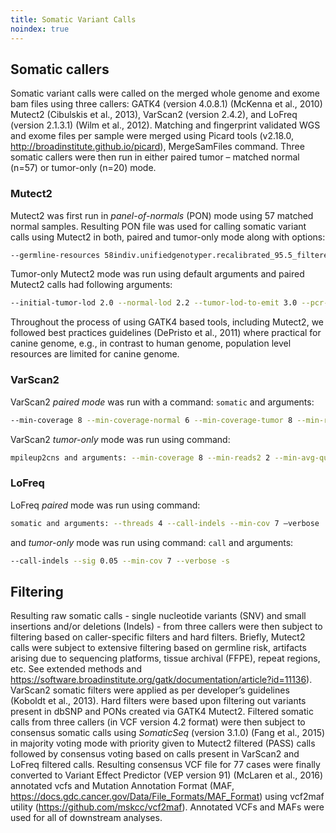 ```yaml
---
title: Somatic Variant Calls
noindex: true
---
```


## Somatic callers

Somatic variant calls were called on the merged whole genome and exome bam files using three callers: GATK4 (version 4.0.8.1) (McKenna et al., 2010) Mutect2 (Cibulskis et al., 2013), VarScan2 (version 2.4.2), and LoFreq (version 2.1.3.1) (Wilm et al., 2012). Matching and fingerprint validated WGS and exome files per sample were merged using Picard tools (v2.18.0, http://broadinstitute.github.io/picard), MergeSamFiles command. Three somatic callers were then run in either paired tumor – matched normal (n=57) or tumor-only (n=20) mode.

### Mutect2

Mutect2 was first run in *panel-of-normals* (PON) mode using 57 matched normal samples. Resulting PON file was used for calling somatic variant calls using Mutect2 in both, paired and tumor-only mode along with options:

```sh
--germline-resources 58indiv.unifiedgenotyper.recalibrated_95.5_filtered.pass_snp.fill_tags.vcf.gz –af-of-alleles-not-in-resource 0.008621
```

Tumor-only Mutect2 mode was run using default arguments and paired Mutect2 calls had following arguments:

```sh
--initial-tumor-lod 2.0 --normal-lod 2.2 --tumor-lod-to-emit 3.0 --pcr-indel-model CONSERVATIVE
```

Throughout the process of using GATK4 based tools, including Mutect2, we followed best practices guidelines (DePristo et al., 2011) where practical for canine genome, e.g., in contrast to human genome, population level resources are limited for canine genome.

### VarScan2

VarScan2 *paired mode* was run with a command: `somatic` and arguments:

```sh
--min-coverage 8 --min-coverage-normal 6 --min-coverage-tumor 8 --min-reads2 2 --min-avg-qual 15 --min-var-freq 0.08 --min-freq-for-hom 0.75 --tumor-purity 1.0 --strand-filter 1 --somatic-p-value 0.05 --output-vcf 1
```

VarScan2 *tumor-only* mode was run using command:

```sh
mpileup2cns and arguments: --min-coverage 8 --min-reads2 2 --min-avg-qual 15 --min-var-freq 0.08 --min-freq-for-hom 0.75 --strand-filter 1 --p-value 0.05 --variants --output-vcf 1
```

### LoFreq

LoFreq *paired* mode was run using command:

```sh
somatic and arguments: --threads 4 --call-indels --min-cov 7 –verbose
```

and *tumor-only* mode was run using command: `call` and arguments:

```sh
--call-indels --sig 0.05 --min-cov 7 --verbose -s
```

## Filtering

Resulting raw somatic calls - single nucleotide variants (SNV) and small insertions and/or deletions (Indels) - from three callers were then subject to filtering based on caller-specific filters and hard filters. Briefly, Mutect2 calls were subject to extensive filtering based on germline risk, artifacts arising due to sequencing platforms, tissue archival (FFPE), repeat regions, etc. See extended methods and https://software.broadinstitute.org/gatk/documentation/article?id=11136). VarScan2 somatic filters were applied as per developer’s guidelines (Koboldt et al., 2013). Hard filters were based upon filtering out variants present in dbSNP and PONs created via GATK4 Mutect2. Filtered somatic calls from three callers (in VCF version 4.2 format) were then subject to consensus somatic calls using *SomaticSeq* (version 3.1.0) (Fang et al., 2015) in majority voting mode with priority given to Mutect2 filtered (PASS) calls followed by consensus voting based on calls present in VarScan2 and LoFreq filtered calls.  Resulting consensus VCF file for 77 cases were finally converted to Variant Effect Predictor (VEP version 91) (McLaren et al., 2016) annotated vcfs and Mutation Annotation Format (MAF, https://docs.gdc.cancer.gov/Data/File_Formats/MAF_Format) using vcf2maf utility (https://github.com/mskcc/vcf2maf). Annotated VCFs and MAFs were used for all of downstream analyses.
